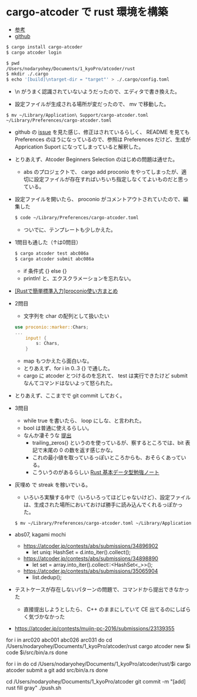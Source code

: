 # cargo-atcoder で rust 環境を構築
- [参考](https://qiita.com/maguro_tuna/items/316068eeb8c5b9b31ed8#%E3%83%97%E3%83%AD%E3%82%B8%E3%82%A7%E3%82%AF%E3%83%88%E3%82%92%E4%BD%9C%E6%88%90%E3%81%99%E3%82%8B)
- [github](https://github.com/tanakh/cargo-atcoder)

```sh
$ cargo install cargo-atcoder
$ cargo atcoder login

$ pwd
/Users/nodaryohey/Documents/1_kyoPro/atcoder/rust
$ mkdir ./.cargo
$ echo '[build]\ntarget-dir = "target"' > ./.cargo/config.toml
```
- \n がうまく認識されていないようだったので、エディタで書き換えた。

- 設定ファイルが生成される場所が変だったので、 mv で移動した。
```
$ mv ~/Library/Application\ Support/cargo-atcoder.toml ~/Library/Preferences/cargo-atcoder.toml
```
- github の [issue](https://github.com/tanakh/cargo-atcoder/issues/55) を見た感じ、修正はされているらしく、 README を見ても Preferences のほうになっているので、参照は Preferences だけど、生成が Apprication Suport になってしまっていると解釈した。


- とりあえず、Atcoder Beginners Selection のはじめの問題は通せた。
    - abs のプロジェクトで、 cargo add proconio をやってしまったが、適切に設定ファイルが存在すればいちいち指定しなくてよいものだと思っている。

- 設定ファイルを開いたら、 proconio がコメントアウトされていたので、編集した
    ```sh
    $ code ~/Library/Preferences/cargo-atcoder.toml 
    ```
    - ついでに、テンプレートも少しかえた。

- 1問目も通した（↑は0問目）
    ```sh
    $ cargo atcoder test abc086a
    $ cargo atcoder submit abc086a
    ```
    - if 条件式 {} else {}
    - println! と、エクスクラメーションを忘れない。

- [[Rustで簡単標準入力]proconio使い方まとめ](https://qiita.com/Pikka2048/items/a0247e792aa4f8f6dd92)

- 2問目
    - 文字列を char の配列として扱いたい
    ```rust
    use proconio::marker::Chars;
    ...
        input! {
            s: Chars,
        }
    ```
    - map もつかえたら面白いな。
    - とりあえず、for i in 0..3 {} で通した。
    - cargo に atcoder とつけるのを忘れて、 test は実行できたけど submit なんてコマンドはないよって怒られた。

- とりあえず、ここまでで git commit しておく。

- 3問目
    - while true を書いたら、 loop にしな、と言われた。
    - bool は普通に使えるらしい。
    - なんか凄そうな [提出](https://atcoder.jp/contests/abs/submissions/35158051)
        - trailing_zeros() というのを使っているが、察するところでは、bit 表記で末尾の 0 の数を返す感じかな。
        - これの最小値を取っているっぽいところからも、おそらくあっている。
        - こういうのがあるらしい [Rust 基本データ型勉強ノート](https://qiita.com/dmkd3006/items/ab39c6fe69edcda44452)

- 灰埋め で streak を稼いでいる。
    - いろいろ実験する中で（いろいろってほどじゃないけど）、設定ファイルは、生成された場所においておけば勝手に読み込んでくれるっぽかった。
    ```sh
    $ mv ~/Library/Preferences/cargo-atcoder.toml ~/Library/Application\ Support/cargo-atcoder.toml
    ```

- abs07, kagami mochi
    - https://atcoder.jp/contests/abs/submissions/34896902
        - let uniq: HashSet<usize> = d.into_iter().collect();
    - https://atcoder.jp/contests/abs/submissions/34898890
        - let set = array.into_iter().collect::<HashSet<_>>();
    - https://atcoder.jp/contests/abs/submissions/35065904
        - list.dedup();

- テストケースが存在しないパターンの問題で、コマンドから提出できなかった
    - 直接提出しようとしたら、 C++ のままにしていて CE 出てるのにしばらく気づかなかった

- https://atcoder.jp/contests/mujin-pc-2016/submissions/23139355


for i in arc020 abc001 abc026 arc031
do
    cd /Users/nodaryohey/Documents/1_kyoPro/atcoder/rust
    cargo atcoder new $i
    code $i/src/bin/a.rs
done

for i in 
do
    cd /Users/nodaryohey/Documents/1_kyoPro/atcoder/rust/$i
    cargo atcoder submit a
    git add src/bin/a.rs
done

cd /Users/nodaryohey/Documents/1_kyoPro/atcoder
git commit -m "[add] rust fill gray"
./push.sh
